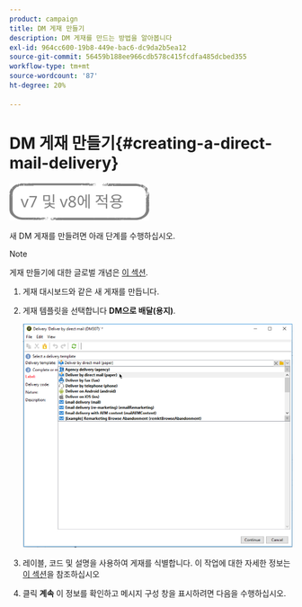 ```yaml
---
product: campaign
title: DM 게재 만들기
description: DM 게재를 만드는 방법을 알아봅니다
exl-id: 964cc600-19b8-449e-bac6-dc9da2b5ea12
source-git-commit: 56459b188ee966cdb578c415fcdfa485dcbed355
workflow-type: tm+mt
source-wordcount: '87'
ht-degree: 20%

---
```


# DM 게재 만들기{#creating-a-direct-mail-delivery}

![](../../assets/common.svg)

새 DM 게재를 만들려면 아래 단계를 수행하십시오.

>[!NOTE]
>
>게재 만들기에 대한 글로벌 개념은 [이 섹션](steps-about-delivery-creation-steps.md).

1. 게재 대시보드와 같은 새 게재를 만듭니다.
1. 게재 템플릿을 선택합니다 **DM으로 배달(용지)**.

   ![](assets/direct_mail.png)

1. 레이블, 코드 및 설명을 사용하여 게재를 식별합니다. 이 작업에 대한 자세한 정보는 [이 섹션](steps-create-and-identify-the-delivery.md#identifying-the-delivery)을 참조하십시오
1. 클릭 **계속** 이 정보를 확인하고 메시지 구성 창을 표시하려면 다음을 수행하십시오.
